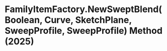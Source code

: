 # FamilyItemFactory.NewSweptBlend(Boolean, Curve, SketchPlane, SweepProfile, SweepProfile) Method (2025)

﻿